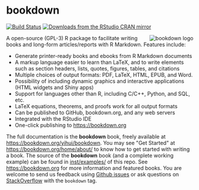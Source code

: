 # bookdown

[![Build Status](https://travis-ci.org/rstudio/bookdown.svg)](https://travis-ci.org/rstudio/bookdown)
[![Downloads from the RStudio CRAN mirror](https://cranlogs.r-pkg.org/badges/bookdown)](https://cran.r-project.org/package=bookdown)

<a href="https://bookdown.org/yihui/bookdown"><img src="https://bookdown.org/yihui/bookdown/images/logo.png" alt="bookdown logo" align="right" /></a>

A open-source (GPL-3) R package to facilitate writing books and long-form articles/reports with R Markdown. Features include:

- Generate printer-ready books and ebooks from R Markdown documents
- A markup language easier to learn than LaTeX, and to write elements such as section headers, lists, quotes, figures, tables, and citations
- Multiple choices of output formats: PDF, LaTeX, HTML, EPUB, and Word.
- Possibility of including dynamic graphics and interactive applications (HTML widgets and Shiny apps)
- Support for languages other than R, including C/C++, Python, and SQL, etc.
- LaTeX equations, theorems, and proofs work for all output formats
- Can be published to GitHub, bookdown.org, and any web servers
- Integrated with the RStudio IDE
- One-click publishing to <https://bookdown.org>

The full documentation is the **bookdown** book, freely available at <https://bookdown.org/yihui/bookdown>. You may see "Get Started" at <https://bookdown.org/home/about/> to know how to get started with writing a book. The source of the **bookdown** book (and a complete working example) can be found in [inst/examples/](https://github.com/rstudio/bookdown/tree/master/inst/examples) of this repo. See <https://bookdown.org> for more information and featured books. You are welcome to send us feedback using [Github issues](https://github.com/rstudio/bookdown/issues) or ask questions on [StackOverflow](http://stackoverflow.com/questions/tagged/bookdown) with the `bookdown` tag.

